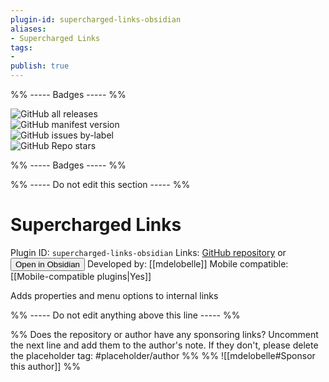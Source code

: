 ```yaml
---
plugin-id: supercharged-links-obsidian
aliases:
- Supercharged Links
tags: 
- 
publish: true
---
```


%% ----- Badges ----- %%

![GitHub all releases](https://img.shields.io/github/downloads/mdelobelle/obsidian_supercharged_links/total?color=573E7A&logo=github&style=for-the-badge)   
![GitHub manifest version](https://img.shields.io/github/manifest-json/v/mdelobelle/obsidian_supercharged_links?color=573E7A&logo=github&style=for-the-badge)   
![GitHub issues by-label](https://img.shields.io/github/issues/mdelobelle/obsidian_supercharged_links/help%20wanted?color=573E7A&logo=github&style=for-the-badge)   
![GitHub Repo stars](https://img.shields.io/github/stars/mdelobelle/obsidian_supercharged_links?color=573E7A&logo=github&style=for-the-badge)

%% ----- Badges ----- %%

%% ----- Do not edit this section ----- %%

# Supercharged Links

Plugin ID: `supercharged-links-obsidian`
Links: [GitHub repository](https://github.com/mdelobelle/obsidian_supercharged_links) or [<button id=HH>Open in Obsidian</button>](obsidian://goto-plugin?id=supercharged-links-obsidian)
Developed by: [[mdelobelle]]
Mobile compatible: [[Mobile-compatible plugins|Yes]]

Adds properties and menu options to internal links

%% ----- Do not edit anything above this line ----- %% 

%% Does the repository or author have any sponsoring links? Uncomment the next line and add them to the author's note. If they don't, please delete the placeholder tag: #placeholder/author %%
%% ![[mdelobelle#Sponsor this author]] %%
